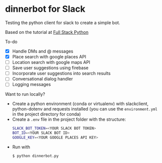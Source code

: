 # dinnerbot for Slack

Testing the python client for slack to create a simple bot.

Based on the tutorial at [Full Stack Python](https://www.fullstackpython.com/blog/build-first-slack-bot-python.html)

To-do
- [x] Handle DMs and @ messages
- [x] Place search with google places API
- [ ] Location search with google maps API
- [ ] Save user suggestions using firebase
- [ ] Incorporate user suggestions into search results
- [ ] Conversational dialog handler
- [ ] Logging messages

Want to run locally?

- Create a python environment (conda or virtualenv) with slackclient, python-dotenv and requests installed (you can use the `environment.yml` in the project directory for conda)
- Create a `.env` file in the project folder with the structure:
    ```bash    
    SLACK_BOT_TOKEN=<YOUR SLACK BOT TOKEN>
    BOT_ID=<YOUR SLACK BOT ID>
    GOOGLE_KEY=<YOUR GOOGLE PLACES API KEY>
    ```
- Run with
    ```bash
    $ python dinnerbot.py
    ```
